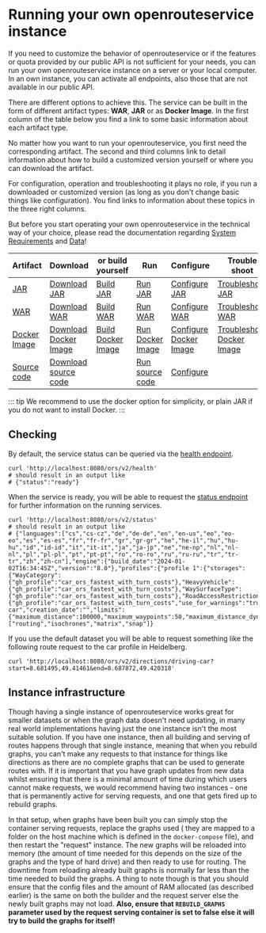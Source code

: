 # Running your own openrouteservice instance

If you need to customize the behavior of openrouteservice or if the features or quota provided by our public API is not
sufficient for your needs, you can run your own openrouteservice instance on a server or your local computer. In an own
instance, you can activate all endpoints, also those that are not available in our public API.

There are different options to achieve this. The service can be built in the form of different artifact types: **WAR**,
**JAR** or as **Docker Image**. In the first column of the table below you find a link to some basic information about
each artifact type.

No matter how you want to run your openrouteservice, you first need the corresponding artifact. The second and third
columns link to detail information about how to build a customized version yourself or where you can download the
artifact.

For configuration, operation and troubleshooting it plays no role, if you run a downloaded or customized version (as
long as you don't change basic things like configuration). You find links to information about these topics in the three
right columns.

But before you start operating your own openrouteservice in the technical way of your choice, please read the
documentation regarding [System Requirements](system-requirements) and [Data](data)!

| Artifact                               | Download                                                                | or build yourself                                        | Run                                                                 | Configure                                                  | Trouble shoot                                                    | 
|----------------------------------------|-------------------------------------------------------------------------|----------------------------------------------------------|---------------------------------------------------------------------|------------------------------------------------------------|------------------------------------------------------------------|
| [JAR](running-jar.md)                  | [Download JAR](running-jar.md#download)                                 | [Build JAR](building-from-source.md#build-jar)           | [Run JAR](running-jar.md#run)                                       | [Configure JAR](running-jar.md#configure)                  | [Troubleshoot JAR](running-jar.md#troubleshoot)                  | 
| [WAR](running-war.md)                  | [Download WAR](running-war.md#download)                                 | [Build WAR](building-from-source.md#build-war)           | [Run WAR](running-war.md#run)                                       | [Configure WAR](running-war.md#configure)                  | [Troubleshoot WAR](running-war.md#troubleshoot)                  | 
| [Docker Image](running-with-docker.md) | [Download Docker Image](running-with-docker.md#running-prebuilt-images) | [Build Docker Image](running-with-docker.md#build-image) | [Run Docker Image](running-with-docker.md#running-prebuilt-images)  | [Configure Docker Image](running-with-docker.md#configure) | [Troubleshoot Docker Image](running-with-docker.md#troubleshoot) | 
| [Source code](building-from-source.md) | [Download source code](building-from-source.md#download-source-code)    |                                                          | [Run source code](building-from-source.md#run-source-code-directly) | [Configure](building-from-source.md#configure)             |                                                                  | 

[//]: # (TODO add row for rpm package once integrated)

::: tip
We recommend to use the docker option for simplicity, or plain JAR if you do not want to install Docker.
:::

## Checking

By default, the service status can be queried via the [health endpoint](/api-reference/endpoints/health/index.md).

```shell 
curl 'http://localhost:8080/ors/v2/health'
# should result in an output like 
# {"status":"ready"}
```

When the service is ready, you will be able to request the [status endpoint](/api-reference/endpoints/status/index.md)
for further information on the running services.

```shell 
curl 'http://localhost:8080/ors/v2/status'
# should result in an output like 
# {"languages":["cs","cs-cz","de","de-de","en","en-us","eo","eo-eo","es","es-es","fr","fr-fr","gr","gr-gr","he","he-il","hu","hu-hu","id","id-id","it","it-it","ja","ja-jp","ne","ne-np","nl","nl-nl","pl","pl-pl","pt","pt-pt","ro","ro-ro","ru","ru-ru","tr","tr-tr","zh","zh-cn"],"engine":{"build_date":"2024-01-02T16:34:45Z","version":"8.0"},"profiles":{"profile 1":{"storages":{"WayCategory":{"gh_profile":"car_ors_fastest_with_turn_costs"},"HeavyVehicle":{"gh_profile":"car_ors_fastest_with_turn_costs"},"WaySurfaceType":{"gh_profile":"car_ors_fastest_with_turn_costs"},"RoadAccessRestrictions":{"gh_profile":"car_ors_fastest_with_turn_costs","use_for_warnings":"true"}},"profiles":"driving-car","creation_date":"","limits":{"maximum_distance":100000,"maximum_waypoints":50,"maximum_distance_dynamic_weights":100000,"maximum_distance_avoid_areas":100000}}},"services":["routing","isochrones","matrix","snap"]}
```

If you use the default dataset you will be able to request something like the following route request to the car profile
in Heidelberg.

```shell 
curl 'http://localhost:8080/ors/v2/directions/driving-car?start=8.681495,49.41461&end=8.687872,49.420318'
```


## Instance infrastructure

Though having a single instance of openrouteservice works great for smaller datasets or when the graph data doesn't need updating, in many
real world implementations having just the one instance isn't the most suitable solution. If you have one instance,
then all building and serving of routes happens through that single instance, meaning that when you rebuild graphs, you
can't make any requests to that instance for things like directions as there are no complete graphs that can be used to
generate routes with. If it is important that you have graph updates from new data whilst ensuring that there is a
minimal amount of time during which users cannot make requests, we would recommend having two instances - one that is
permanently active for serving requests, and one that gets fired up to rebuild graphs.

In that setup, when graphs have been built you can simply stop the container serving requests, replace the graphs used (
they are mapped to a folder on the host machine which is defined in the `docker-compose` file), and then restart the
"request" instance. The new graphs will be reloaded into memory (the amount of time needed for this depends on the size of the
graphs and the type of hard drive) and then ready to use for routing. The downtime from reloading already built graphs
is normally far less than the time needed to build the graphs. A thing to note though is that you should ensure that the
config files and the amount of RAM allocated (as described earlier) is the same on both the builder and the request
server else the newly built graphs may not load. **Also, ensure that `REBUILD_GRAPHS` parameter used by the request serving container 
is set to false else it will try to build the graphs for itself!**
